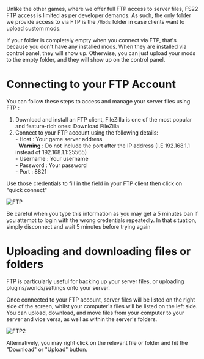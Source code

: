 Unlike the other games, where we offer full FTP access to server files, FS22 FTP access is limited as per developer demands. As such, the only folder we provide access to via FTP is the `/Mods` folder in case clients want to upload custom mods.

If your folder is completely empty when you connect via FTP, that's because you don't have any installed mods. When they are installed via control panel, they will show up. Otherwise, you can just upload your mods to the empty folder, and they will show up on the control panel.  

  
Connecting to your FTP Account
=================================

You can follow these steps to access and manage your server files using FTP :

1.  Download and install an FTP client, FileZilla is one of the most popular and feature-rich ones: Download FileZilla
2.  Connect to your FTP account using the following details:  
    \- Host : Your game server address  
      **Warning** : Do not include the port after the IP address (I.E 192.168.1.1 instead of 192.168.1.1:25565)  
    \- Username : Your username  
    \- Password : Your password  
    \- Port : 8821 

Use those credentials to fill in the field in your FTP client then click on "quick connect"

![FTP](images/FTP1.png")

Be careful when you type this information as you may get a 5 minutes ban if you attempt to login with the wrong credentials repeatedly. In that situation, simply disconnect and wait 5 minutes before trying again

Uploading and downloading files or folders
==========================================

  

FTP is particularly useful for backing up your server files, or uploading plugins/worlds/settings onto your server.  
  
Once connected to your FTP account, server files will be listed on the right side of the screen, whilst your computer's files will be listed on the left side.  
You can upload, download, and move files from your computer to your server and vice versa, as well as within the server's folders.  
  
![FTP2](images/FTP2.png")  
  
Alternatively, you may right click on the relevant file or folder and hit the "Download" or "Upload" button.